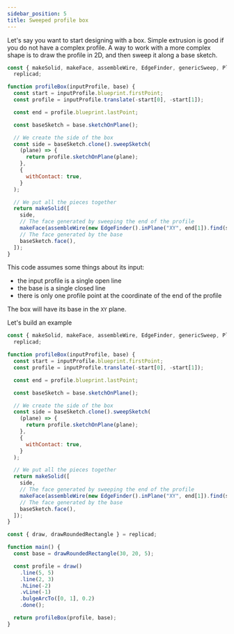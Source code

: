 ```yaml
---
sidebar_position: 5
title: Sweeped profile box
---
```


Let's say you want to start designing with a box. Simple extrusion is good if
you do not have a complex profile. A way to work with a more complex shape
is to draw the profile in 2D, and then sweep it along a base sketch.

```js
const { makeSolid, makeFace, assembleWire, EdgeFinder, genericSweep, Plane } =
  replicad;

function profileBox(inputProfile, base) {
  const start = inputProfile.blueprint.firstPoint;
  const profile = inputProfile.translate(-start[0], -start[1]);

  const end = profile.blueprint.lastPoint;

  const baseSketch = base.sketchOnPlane();

  // We create the side of the box
  const side = baseSketch.clone().sweepSketch(
    (plane) => {
      return profile.sketchOnPlane(plane);
    },
    {
      withContact: true,
    }
  );

  // We put all the pieces together
  return makeSolid([
    side,
    // The face generated by sweeping the end of the profile
    makeFace(assembleWire(new EdgeFinder().inPlane("XY", end[1]).find(side))),
    // The face generated by the base
    baseSketch.face(),
  ]);
}
```

This code assumes some things about its input:

- the input profile is a single open line
- the base is a single closed line
- there is only one profile point at the coordinate of the end of the profile

The box will have its base in the `XY` plane.

Let's build an example

```js withWorkbench
const { makeSolid, makeFace, assembleWire, EdgeFinder, genericSweep, Plane } =
  replicad;

function profileBox(inputProfile, base) {
  const start = inputProfile.blueprint.firstPoint;
  const profile = inputProfile.translate(-start[0], -start[1]);

  const end = profile.blueprint.lastPoint;

  const baseSketch = base.sketchOnPlane();

  // We create the side of the box
  const side = baseSketch.clone().sweepSketch(
    (plane) => {
      return profile.sketchOnPlane(plane);
    },
    {
      withContact: true,
    }
  );

  // We put all the pieces together
  return makeSolid([
    side,
    // The face generated by sweeping the end of the profile
    makeFace(assembleWire(new EdgeFinder().inPlane("XY", end[1]).find(side))),
    // The face generated by the base
    baseSketch.face(),
  ]);
}

const { draw, drawRoundedRectangle } = replicad;

function main() {
  const base = drawRoundedRectangle(30, 20, 5);

  const profile = draw()
    .line(5, 5)
    .line(2, 3)
    .hLine(-2)
    .vLine(-1)
    .bulgeArcTo([0, 1], 0.2)
    .done();

  return profileBox(profile, base);
}
```
